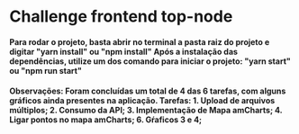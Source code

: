 <h1>Challenge frontend top-node</h1>
<h4>
    Para rodar o projeto, basta abrir no terminal a pasta raiz do projeto e digitar "yarn install" ou "npm install"
    Após a instalação das dependências, utilize um dos comando para iniciar o projeto:
    "yarn start" ou "npm run start"
</h4>
<h4>
    Observações:
    Foram concluídas um total de 4 das 6 tarefas, com alguns gráficos ainda presentes na aplicação.
    Tarefas:
        1. Upload de arquivos múltiplos;
        2. Consumo da API;
        3. Implementação de Mapa amCharts;
        4. Ligar pontos no mapa amCharts;
        6. Gŕaficos 3 e 4;
</h4>
